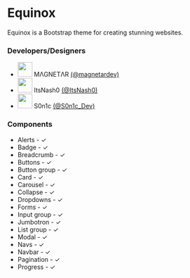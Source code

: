 # Equinox
Equinox is a Bootstrap theme for creating stunning websites.

### Developers/Designers
* <img src="https://s0n1c.org/twitter/?id=magnetardev" height="33px"/> MΛGNETΛR [(@magnetardev)](https://twitter.com/magnetardev)
* <img src="https://s0n1c.org/twitter/?id=ItsNash0" height="33px"/> ItsNash0 [(@ItsNash0)](https://twitter.com/ItsNash0)
* <img src="https://s0n1c.org/twitter/?id=S0n1c_Dev" height="33px"/> S0n1c [(@S0n1c_Dev)](https://twitter.com/S0n1c_Dev)

### Components
* Alerts - ✓
* Badge - ✓
* Breadcrumb - ✓
* Buttons - ✓
* Button group - ✓
* Card - ✓
* Carousel - ✓
* Collapse - ✓
* Dropdowns - ✓
* Forms - ✓
* Input group - ✓
* Jumbotron - ✓
* List group - ✓
* Modal - ✓
* Navs - ✓
* Navbar - ✓
* Pagination - ✓
* Progress - ✓
